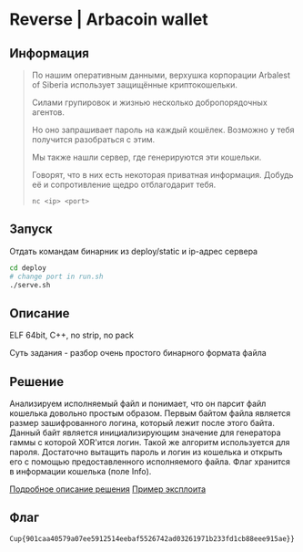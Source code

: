 # Reverse | Arbacoin wallet

## Информация

> По нашим оперативным данными, верхушка корпорации Arbalest of Siberia использует защищённые криптокошельки.
> 
> Силами групировок и жизнью несколько добропорядочных агентов.
> 
> Но оно запрашивает пароль на каждый кошёлек. Возможно у тебя получится разобраться с этим. 
> 
> Мы также нашли сервер, где генерируются эти кошельки. 
>
> Говорят, что в них есть некоторая приватная информация. Добудь её и сопротивление щедро отблагодарит тебя.
> 
> `nc <ip> <port>`


## Запуск

Отдать командам бинарник из deploy/static и ip-адрес сервера

```sh
cd deploy
# change port in run.sh
./serve.sh 
```


## Описание

ELF 64bit, C++, no strip, no pack

Суть задания - разбор очень простого бинарного формата файла


## Решение

Анализируем исполняемый файл и понимает, что он парсит файл кошелька довольно простым образом. Первым байтом файла является размер зашифрованного логина, который лежит после этого байта. Данный байт является инициализирующим значение для генератора гаммы с которой XOR'ится логин. Такой же алгоритм используется для пароля. Достаточно вытащить пароль и логин из кошелька и открыть его с помощью предоставленного исполняемого файла. Флаг хранится в информации кошелька (поле Info).

[Подробное описание решения](solve/arbacoin_full_solution.pdf)
[Пример эксплоита](solve/solve.py)


## Флаг

`Cup{901caa40579a07ee5912514eebaf5526742ad03261971b233fd1cb88eee915ae}}`
